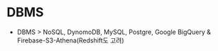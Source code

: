 # DBMS

- DBMS > NoSQL, DynomoDB, MySQL, Postgre, Google BigQuery & Firebase-S3-Athena(Redshift도 고려)
